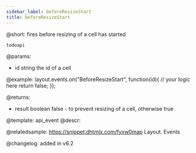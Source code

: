 ```yaml
---
sidebar_label: beforeResizeStart
title: beforeResizeStart
---          
```


@short: fires before resizing of a cell has started

```todoapi ```

@params:
- id		string		the id of a cell


@example:
layout.events.on("BeforeResizeStart", function(id){
	// your logic here
    return false;
});

@returns:
- result	boolean		false - to prevent resizing of a cell, otherwise true



@template: api_event
@descr:

@relatedsample: https://snippet.dhtmlx.com/fyxw0map	Layout. Events

@changelog:
added in v6.2

